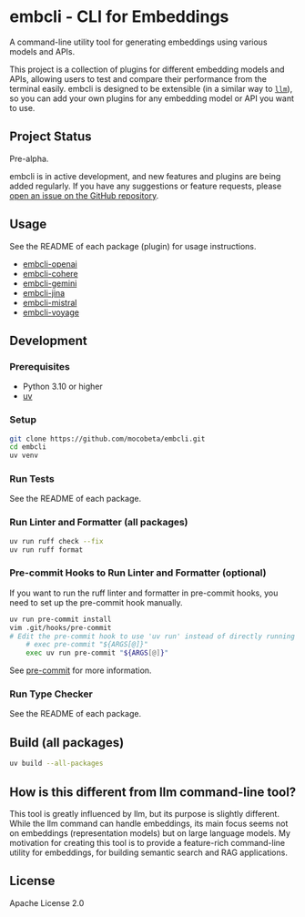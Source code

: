 # embcli - CLI for Embeddings

A command-line utility tool for generating embeddings using various models and APIs.

This project is a collection of plugins for different embedding models and APIs, allowing users to test and compare their performance from the terminal easily. embcli is designed to be extensible (in a similar way to [`llm`](https://github.com/simonw/llm)), so you can add your own plugins for any embedding model or API you want to use.

## Project Status

Pre-alpha.

embcli is in active development, and new features and plugins are being added regularly. If you have any suggestions or feature requests, please [open an issue on the GitHub repository](https://github.com/mocobeta/embcli/issues).

## Usage

See the README of each package (plugin) for usage instructions.

- [embcli-openai](packages/embcli-openai/README.md)
- [embcli-cohere](packages/embcli-cohere/README.md)
- [embcli-gemini](packages/embcli-gemini/README.md)
- [embcli-jina](packages/embcli-jina/README.md)
- [embcli-mistral](packages/embcli-mistral/README.md)
- [embcli-voyage](packages/embcli-voyage/README.md)

## Development

### Prerequisites

- Python 3.10 or higher
- [uv](https://github.com/astral-sh/uv)

### Setup

```bash
git clone https://github.com/mocobeta/embcli.git
cd embcli
uv venv
```

### Run Tests

See the README of each package.

### Run Linter and Formatter (all packages)

```bash
uv run ruff check --fix
uv run ruff format
```

### Pre-commit Hooks to Run Linter and Formatter (optional)

If you want to run the ruff linter and formatter in pre-commit hooks, you need to set up the pre-commit hook manually.

```bash
uv run pre-commit install
vim .git/hooks/pre-commit
# Edit the pre-commit hook to use 'uv run' instead of directly running pre-commit
    # exec pre-commit "${ARGS[@]}"
    exec uv run pre-commit "${ARGS[@]}"
```

See [pre-commit](https://pre-commit.com/) for more information.

### Run Type Checker

See the README of each package.

## Build (all packages)

```bash
uv build --all-packages
```

## How is this different from llm command-line tool?

This tool is greatly influenced by llm, but its purpose is slightly different. While the llm command can handle embeddings, its main focus seems not on embeddings (representation models) but on large language models. My motivation for creating this tool is to provide a feature-rich command-line utility for embeddings, for building semantic search and RAG applications.

## License

Apache License 2.0
